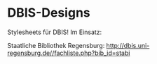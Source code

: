 # DBIS-Designs

Stylesheets für DBIS! Im Einsatz:

Staatliche Bibliothek Regensburg: http://dbis.uni-regensburg.de//fachliste.php?bib_id=stabi
